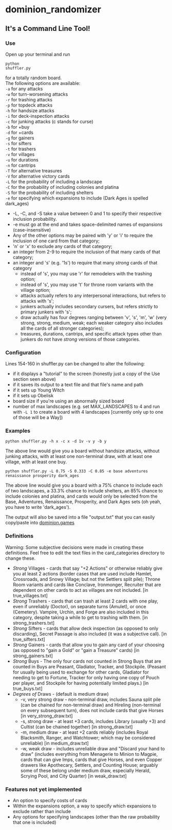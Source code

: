# dominion_randomizer

## It's a Command Line Tool!

### Use

Open up your terminal and run <pre><code>python shuffler.py</code></pre> for a totally random board.<br>
The following options are available:<br>
<code>-a</code> for any attacks<br>
<code>-w</code> for turn-worsening attacks<br>
<code>-r</code> for trashing attacks<br>
<code>-p</code> for topdeck attacks<br>
<code>-h</code> for handsize attacks<br>
<code>-i</code> for deck-inspection attacks<br>
<code>-c</code> for junking attacks (c stands for curse)<br>
<code>-b</code> for +buy<br>
<code>-d</code> for +cards<br>
<code>-g</code> for gainers<br>
<code>-s</code> for sifters<br>
<code>-t</code> for trashers<br>
<code>-v</code> for villages<br>
<code>-u</code> for durations<br>
<code>-n</code> for cantrips<br>
<code>-T</code> for alternative treasures<br>
<code>-V</code> for alternative victory cards<br>
<code>-L</code> for the probability of including a landscape<br>
<code>-C</code> for the probability of including colonies and platina<br>
<code>-S</code> for the probability of including shelters<br>
<code>-e</code> for specifying which expansions to include (Dark Ages is spelled dark_ages)<br>
<p><ul><li>-L, -C, and -S take a value between 0 and 1 to specify their respective inclusion probability. <li>-e must go at the end and takes space-delimited names of expansions (case-insensitive)<li>Any of the other options may be paired with 'y' or 'i' to require the inclusion of one card from that category; <li>'n' or 'x' to exclude any cards of that category; <li>an integer from 2-9 to require the inclusion of that many cards of that category; <li>an integer and 's' (e.g. '1s') to require that many <i>strong</i> cards of that category <ul><li>instead of 's', you may use 'r' for remodelers with the trashing option; <li>instead of 's', you may use 't' for throne room variants with the village option; <li>attacks actually refers to any interpersonal interactions, but refers to attacks with 's'; <li>junkers actually includes secondary cursers, but refers strictly to primary junkers with 's'; <li>draw actually has four degrees ranging between 'v', 's', 'm', 'w' (very strong, strong, medium, weak; each weaker category also includes all the cards of all stronger categories); <li>treasures, durations, cantrips, and specific attack types other than junkers do not have <i>strong</i> versions of those categories.</ul></ul></p>

### Configuration

<p>Lines 154-160 in shuffler.py can be changed to alter the following:<ul><li>if it displays a "tutorial" to the screen (honestly just a copy of the Use section seen above)<li>if it saves its output to a text file and that file's name and path<li>if it sets up Young Witch<li>if it sets up Obelisk<li>board size if you're using an abnormally sized board<li>number of max landscapes (e.g. set MAX_LANDSCAPES to 4 and run with <code>-L 1</code> to create a board with 4 landscapes [currently only up to one of those will be a Way])</ul></p>

### Examples

<pre><code>python shuffler.py -h x -c x -d 1v -v y -b y</code></pre>
The above line would give you a board without handsize attacks, without junking attacks, with at least one non-terminal draw, with at least one village, with at least one buy.
<pre><code>python shuffler.py -L 0.75 -S 0.333 -C 0.85 -e base adventures renaissance prosperity dark_ages</code></pre>
The above line would give you a board with a 75% chance to include each of two landscapes, a 33.3% chance to include shelters, an 85% chance to include colonies and platina, and cards would only be selected from the Base, Adventures, Renaissance, Prosperity, and Dark Ages sets (oh yeah, you have to write 'dark_ages').
<p>The output will also be saved into a file "output.txt" that you can easily copy/paste into <a href=https://dominion.games>dominion.games</a> </p>

### Definitions

<p>Warning: Some subjective decisions were made in creating these definitions. Feel free to edit the text files in the card_categories directory to change these.</p>
<p><ul><li><i>Strong</i> Villages - cards that say "+2 Actions" or otherwise reliably give you at least 2 actions (border cases that are used include Hamlet, Crossroads, and Snowy Village; but not the Settlers split pile); Throne Room variants and cards like Conclave, Ironmonger, Recruiter that are dependent on other cards to act as villages are not included. [in true_villages.txt]<li><i>Strong</i> Trashers - cards that can trash at least 2 cards with one play, even if unreliably (Doctor), on separate turns (Amulet), or once (Cemetery). Vampire, Urchin, and Forge are also included in this category, despite taking a while to get to trashing with them. [in strong_trashers.txt]<li><i>Strong</i> Sifters - cards that allow deck inspection (as opposed to only discarding), Secret Passage is also included (it was a subjective call). [in true_sifters.txt]<li><i>Strong</i> Gainers - cards that allow you to gain any card of your choosing (as opposed to "gain a Gold" or "gain a Treasure" cards) [in strong_gainers.txt]<li><i>Strong</i> Buys - The only four cards not counted in Strong Buys that are counted in Buys are Peasant, Gladiator, Tracker, and Stockpile. (Peasant for usually being used to exchange for other cards, Gladiator for needing to get to Fortune, Tracker for only having one copy of Pouch per player, and Stockpile for having potentially limited plays.) [in true_buys.txt]<li><i>Degrees of</i> Draws - (default is medium draw)<ul><li>-v, very strong draw - non-terminal draw, includes Sauna split pile (can be chained for non-terminal draw) and Hireling (non-terminal on every subsequent turn), does not include cards that give Horses [in very_strong_draw.txt]<li>-s, strong draw - at least +3 cards, includes Library (usually +3) and Cultist (can be chained together) [in strong_draw.txt]<li>-m, medium draw - at least +2 cards reliably (includes Royal Blacksmith, Ranger, and Watchtower; which may be considered unreliable) [in medium_draw.txt]<li>-w, weak draw - includes unreliable draw and "Discard your hand to draw" (includes everything from Menagerie to Minion to Magpie, cards that can give Imps, cards that give Horses, and even Copper drawers like Apothecary, Settlers, and Counting House; arguably some of these belong under medium draw, especially Herald, Scrying Pool, and City Quarter) [in weak_draw.txt]</ul></ul></p>

### Features not yet implemented

<p><ul><li>An option to specify costs of cards<li>Within the expansions option, a way to specify which expansions to exclude rather than include<li>Any options for specifying landscapes (other than the raw probability that one is included)</ul>
</p>
